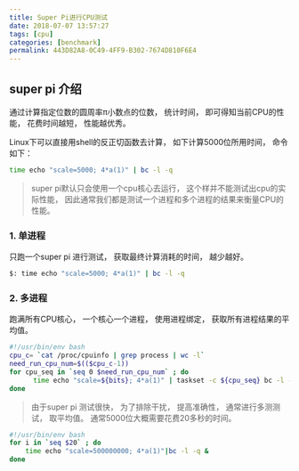 ```yaml
---
title: Super Pi进行CPU测试
date: 2018-07-07 13:57:27
tags: [cpu]
categories: [benchmark]
permalink: 443D82A8-0C49-4FF9-B302-7674D810F6E4
---
```


## super pi 介绍

通过计算指定位数的圆周率π小数点的位数， 统计时间， 即可得知当前CPU的性能， 花费时间越短， 性能越优秀。

Linux下可以直接用shell的反正切函数去计算， 如下计算5000位所用时间， 命令如下：

``` bash
time echo "scale=5000; 4*a(1)" | bc -l -q
```

> super pi默认只会使用一个cpu核心去运行， 这个样并不能测试出cpu的实际性能， 因此通常我们都是测试一个进程和多个进程的结果来衡量CPU的性能。

### 1. 单进程

只跑一个super pi 进行测试， 获取最终计算消耗的时间， 越少越好。

``` bash
$: time echo "scale=5000; 4*a(1)" | bc -l -q
```

### 2. 多进程

 跑满所有CPU核心， 一个核心一个进程， 使用进程绑定， 获取所有进程结果的平均值。

``` bash
#!/usr/bin/env bash
cpu_c= `cat /proc/cpuinfo | grep process | wc -l`
need_run_cpu_num=$(($cpu_c-1))
for cpu_seq in `seq 0 $need_run_cpu_num` ; do
      time echo "scale=${bits}; 4*a(1)" | taskset -c ${cpu_seq} bc -l -q &>1 | grep '^[rus]'
done
```

> 由于super pi 测试很快， 为了排除干扰， 提高准确性， 通常进行多测测试， 取平均值。 通常5000位大概需要花费20多秒的时间。

``` bash
#!/usr/bin/env bash
for i in `seq $20` ; do
    time echo "scale=500000000; 4*a(1)"|bc -l -q &
done
```
